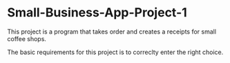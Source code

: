 # Small-Business-App-Project-1
This project is a program that takes order and creates a receipts for small coffee shops. 

The basic requirements for this project is to correclty enter the right choice. 
